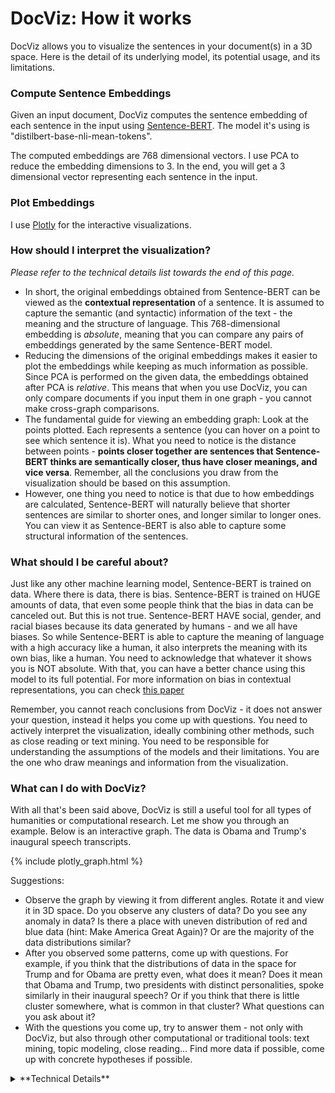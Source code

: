 # DocViz: How it works

DocViz allows you to visualize the sentences in your document(s) in a 3D space. Here is the detail of its underlying model, its potential usage, and its limitations.

### Compute Sentence Embeddings

Given an input document, DocViz computes the sentence embedding of each sentence in the input using [Sentence-BERT](https://github.com/UKPLab/sentence-transformers). The model it's using is "distilbert-base-nli-mean-tokens".

The computed embeddings are 768 dimensional vectors. I use PCA to reduce the embedding dimensions to 3. In the end, you will get a 3 dimensional vector representing each sentence in the input.

### Plot Embeddings

I use [Plotly](https://plotly.com/) for the interactive visualizations.

### How should I interpret the visualization?

*Please refer to the technical details list towards the end of this page.*

* In short, the original embeddings obtained from Sentence-BERT can be viewed as the **contextual representation** of a sentence. It is assumed to capture the semantic (and syntactic) information of the text - the meaning and the structure of language. This 768-dimensional embedding is *absolute*, meaning that you can compare any pairs of embeddings generated by the same Sentence-BERT model.
* Reducing the dimensions of the original embeddings makes it easier to plot the embeddings while keeping as much information as possible. Since PCA is performed on the given data, the embeddings obtained after PCA is *relative*. This means that when you use DocViz, you can only compare documents if you input them in one graph - you cannot make cross-graph comparisons.
* The fundamental guide for viewing an embedding graph: Look at the points plotted. Each represents a sentence (you can hover on a point to see which sentence it is). What you need to notice is the distance between points - **points closer together are sentences that Sentence-BERT thinks are semantically closer, thus have closer meanings, and vice versa**. Remember, all the conclusions you draw from the visualization should be based on this assumption.
* However, one thing you need to notice is that due to how embeddings are calculated, Sentence-BERT will naturally believe that shorter sentences are similar to shorter ones, and longer similar to longer ones. You can view it as Sentence-BERT is also able to capture some structural information of the sentences.

### What should I be careful about?

Just like any other machine learning model, Sentence-BERT is trained on data. Where there is data, there is bias. Sentence-BERT is trained on HUGE amounts of data, that even some people think that the bias in data can be canceled out. But this is not true. Sentence-BERT HAVE social, gender, and racial biases because its data generated by humans - and we all have biases. So while Sentence-BERT is able to capture the meaning of language with a high accuracy like a human, it also interprets the meaning with its own bias, like a human. You need to acknowledge that whatever it shows you is NOT absolute. With that, you can have a better chance using this model to its full potential. For more information on bias in contextual representations, you can check [this paper](https://arxiv.org/abs/1906.07337)

Remember, you cannot reach conclusions from DocViz - it does not answer your question, instead it helps you come up with questions. You need to actively interpret the visualization, ideally combining other methods, such as close reading or text mining. You need to be responsible for understanding the assumptions of the models and their limitations. You are the one who draw meanings and information from the visualization.

### What can I do with DocViz?

With all that's been said above, DocViz is still a useful tool for all types of humanities or computational research. Let me show you through an example. Below is an interactive graph. The data is Obama and Trump's inaugural speech transcripts.

{% include plotly_graph.html %}

Suggestions:
* Observe the graph by viewing it from different angles. Rotate it and view it in 3D space. Do you observe any clusters of data? Do you see any anomaly in data? Is there a place with uneven distribution of red and blue data (hint: Make America Great Again)? Or are the majority of the data distributions similar?
* After you observed some patterns, come up with questions. For example, if you think that the distributions of data in the space for Trump and for Obama are pretty even, what does it mean? Does it mean that Obama and Trump, two presidents with distinct personalities, spoke similarly in their inaugural speech? Or if you think that there is little cluster somewhere, what is common in that cluster? What questions can you ask about it?
* With the questions you come up, try to answer them - not only with DocViz, but also through other computational or traditional tools: text mining, topic modeling, close reading... Find more data if possible, come up with concrete hypotheses if possible.


<details>
<summary>**Technical Details**</summary>


 
</details>